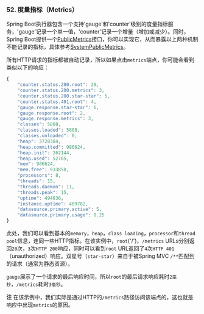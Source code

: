
### 52. 度量指标（Metrics）
Spring Boot执行器包含一个支持'gauge'和'counter'级别的度量指标服务，'gauge'记录一个单一值，'counter'记录一个增量（增加或减少）。同时，Spring Boot提供一个[PublicMetrics](https://github.com/spring-projects/spring-boot/tree/v2.0.0.M7/spring-boot-actuator/src/main/java/org/springframework/boot/actuate/endpoint/PublicMetrics.java)接口，你可以实现它，从而暴露以上两种机制不能记录的指标，具体参考[SystemPublicMetrics](https://github.com/spring-projects/spring-boot/tree/v2.0.0.M7/spring-boot-actuator/src/main/java/org/springframework/boot/actuate/endpoint/SystemPublicMetrics.java)。

所有HTTP请求的指标都被自动记录，所以如果点击`metrics`端点，你可能会看到类似以下的响应：
```javascript
{
    "counter.status.200.root": 20,
    "counter.status.200.metrics": 3,
    "counter.status.200.star-star": 5,
    "counter.status.401.root": 4,
    "gauge.response.star-star": 6,
    "gauge.response.root": 2,
    "gauge.response.metrics": 3,
    "classes": 5808,
    "classes.loaded": 5808,
    "classes.unloaded": 0,
    "heap": 3728384,
    "heap.committed": 986624,
    "heap.init": 262144,
    "heap.used": 52765,
    "mem": 986624,
    "mem.free": 933858,
    "processors": 8,
    "threads": 15,
    "threads.daemon": 11,
    "threads.peak": 15,
    "uptime": 494836,
    "instance.uptime": 489782,
    "datasource.primary.active": 5,
    "datasource.primary.usage": 0.25
}
```
此处，我们可以看到基本的`memory`，`heap`，`class loading`，`processor`和`thread pool`信息，连同一些HTTP指标。在该实例中，`root`('/')，`/metrics` URLs分别返回`20`次，`3`次`HTTP 200`响应，同时可以看到`root` URL返回了`4`次`HTTP 401`（unauthorized）响应。双星号（`star-star`）来自于被Spring MVC `/**`匹配到的请求（通常为静态资源）。

`gauge`展示了一个请求的最后响应时间，所以`root`的最后请求响应耗时`2毫秒`，`/metrics`耗时`3毫秒`。

**注** 在该示例中，我们实际是通过HTTP的`/metrics`路径访问该端点的，这也就是响应中出现`metrics`的原因。
